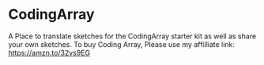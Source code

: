# CodingArray
A Place to translate sketches for the CodingArray starter kit as well as share your own sketches.
To buy Coding Array, Please use my affilliate link: https://amzn.to/32vs9EG 
